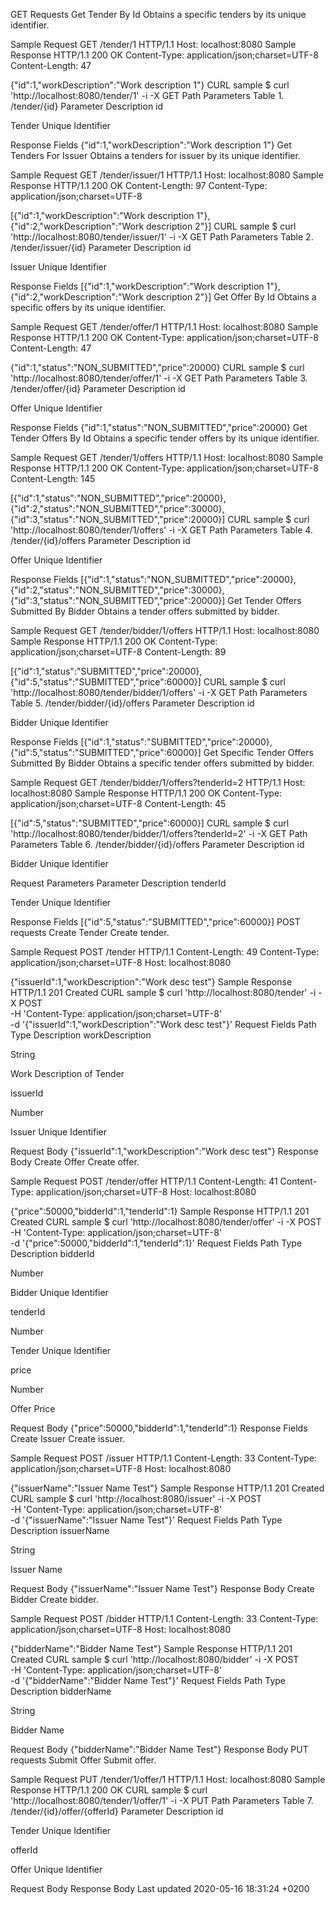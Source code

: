 GET Requests
Get Tender By Id
Obtains a specific tenders by its unique identifier.

Sample Request
GET /tender/1 HTTP/1.1
Host: localhost:8080
Sample Response
HTTP/1.1 200 OK
Content-Type: application/json;charset=UTF-8
Content-Length: 47

{"id":1,"workDescription":"Work description 1"}
CURL sample
$ curl 'http://localhost:8080/tender/1' -i -X GET
Path Parameters
Table 1. /tender/{id}
Parameter	Description
id

Tender Unique Identifier

Response Fields
{"id":1,"workDescription":"Work description 1"}
Get Tenders For Issuer
Obtains a tenders for issuer by its unique identifier.

Sample Request
GET /tender/issuer/1 HTTP/1.1
Host: localhost:8080
Sample Response
HTTP/1.1 200 OK
Content-Length: 97
Content-Type: application/json;charset=UTF-8

[{"id":1,"workDescription":"Work description 1"},{"id":2,"workDescription":"Work description 2"}]
CURL sample
$ curl 'http://localhost:8080/tender/issuer/1' -i -X GET
Path Parameters
Table 2. /tender/issuer/{id}
Parameter	Description
id

Issuer Unique Identifier

Response Fields
[{"id":1,"workDescription":"Work description 1"},{"id":2,"workDescription":"Work description 2"}]
Get Offer By Id
Obtains a specific offers by its unique identifier.

Sample Request
GET /tender/offer/1 HTTP/1.1
Host: localhost:8080
Sample Response
HTTP/1.1 200 OK
Content-Type: application/json;charset=UTF-8
Content-Length: 47

{"id":1,"status":"NON_SUBMITTED","price":20000}
CURL sample
$ curl 'http://localhost:8080/tender/offer/1' -i -X GET
Path Parameters
Table 3. /tender/offer/{id}
Parameter	Description
id

Offer Unique Identifier

Response Fields
{"id":1,"status":"NON_SUBMITTED","price":20000}
Get Tender Offers By Id
Obtains a specific tender offers by its unique identifier.

Sample Request
GET /tender/1/offers HTTP/1.1
Host: localhost:8080
Sample Response
HTTP/1.1 200 OK
Content-Type: application/json;charset=UTF-8
Content-Length: 145

[{"id":1,"status":"NON_SUBMITTED","price":20000},{"id":2,"status":"NON_SUBMITTED","price":30000},{"id":3,"status":"NON_SUBMITTED","price":20000}]
CURL sample
$ curl 'http://localhost:8080/tender/1/offers' -i -X GET
Path Parameters
Table 4. /tender/{id}/offers
Parameter	Description
id

Offer Unique Identifier

Response Fields
[{"id":1,"status":"NON_SUBMITTED","price":20000},{"id":2,"status":"NON_SUBMITTED","price":30000},{"id":3,"status":"NON_SUBMITTED","price":20000}]
Get Tender Offers Submitted By Bidder
Obtains a tender offers submitted by bidder.

Sample Request
GET /tender/bidder/1/offers HTTP/1.1
Host: localhost:8080
Sample Response
HTTP/1.1 200 OK
Content-Type: application/json;charset=UTF-8
Content-Length: 89

[{"id":1,"status":"SUBMITTED","price":20000},{"id":5,"status":"SUBMITTED","price":60000}]
CURL sample
$ curl 'http://localhost:8080/tender/bidder/1/offers' -i -X GET
Path Parameters
Table 5. /tender/bidder/{id}/offers
Parameter	Description
id

Bidder Unique Identifier

Response Fields
[{"id":1,"status":"SUBMITTED","price":20000},{"id":5,"status":"SUBMITTED","price":60000}]
Get Specific Tender Offers Submitted By Bidder
Obtains a specific tender offers submitted by bidder.

Sample Request
GET /tender/bidder/1/offers?tenderId=2 HTTP/1.1
Host: localhost:8080
Sample Response
HTTP/1.1 200 OK
Content-Type: application/json;charset=UTF-8
Content-Length: 45

[{"id":5,"status":"SUBMITTED","price":60000}]
CURL sample
$ curl 'http://localhost:8080/tender/bidder/1/offers?tenderId=2' -i -X GET
Path Parameters
Table 6. /tender/bidder/{id}/offers
Parameter	Description
id

Bidder Unique Identifier

Request Parameters
Parameter	Description
tenderId

Tender Unique Identifier

Response Fields
[{"id":5,"status":"SUBMITTED","price":60000}]
POST requests
Create Tender
Create tender.

Sample Request
POST /tender HTTP/1.1
Content-Length: 49
Content-Type: application/json;charset=UTF-8
Host: localhost:8080

{"issuerId":1,"workDescription":"Work desc test"}
Sample Response
HTTP/1.1 201 Created
CURL sample
$ curl 'http://localhost:8080/tender' -i -X POST \
    -H 'Content-Type: application/json;charset=UTF-8' \
    -d '{"issuerId":1,"workDescription":"Work desc test"}'
Request Fields
Path	Type	Description
workDescription

String

Work Description of Tender

issuerId

Number

Issuer Unique Identifier

Request Body
{"issuerId":1,"workDescription":"Work desc test"}
Response Body
Create Offer
Create offer.

Sample Request
POST /tender/offer HTTP/1.1
Content-Length: 41
Content-Type: application/json;charset=UTF-8
Host: localhost:8080

{"price":50000,"bidderId":1,"tenderId":1}
Sample Response
HTTP/1.1 201 Created
CURL sample
$ curl 'http://localhost:8080/tender/offer' -i -X POST \
    -H 'Content-Type: application/json;charset=UTF-8' \
    -d '{"price":50000,"bidderId":1,"tenderId":1}'
Request Fields
Path	Type	Description
bidderId

Number

Bidder Unique Identifier

tenderId

Number

Tender Unique Identifier

price

Number

Offer Price

Request Body
{"price":50000,"bidderId":1,"tenderId":1}
Response Fields
Create Issuer
Create issuer.

Sample Request
POST /issuer HTTP/1.1
Content-Length: 33
Content-Type: application/json;charset=UTF-8
Host: localhost:8080

{"issuerName":"Issuer Name Test"}
Sample Response
HTTP/1.1 201 Created
CURL sample
$ curl 'http://localhost:8080/issuer' -i -X POST \
    -H 'Content-Type: application/json;charset=UTF-8' \
    -d '{"issuerName":"Issuer Name Test"}'
Request Fields
Path	Type	Description
issuerName

String

Issuer Name

Request Body
{"issuerName":"Issuer Name Test"}
Response Body
Create Bidder
Create bidder.

Sample Request
POST /bidder HTTP/1.1
Content-Length: 33
Content-Type: application/json;charset=UTF-8
Host: localhost:8080

{"bidderName":"Bidder Name Test"}
Sample Response
HTTP/1.1 201 Created
CURL sample
$ curl 'http://localhost:8080/bidder' -i -X POST \
    -H 'Content-Type: application/json;charset=UTF-8' \
    -d '{"bidderName":"Bidder Name Test"}'
Request Fields
Path	Type	Description
bidderName

String

Bidder Name

Request Body
{"bidderName":"Bidder Name Test"}
Response Body
PUT requests
Submit Offer
Submit offer.

Sample Request
PUT /tender/1/offer/1 HTTP/1.1
Host: localhost:8080
Sample Response
HTTP/1.1 200 OK
CURL sample
$ curl 'http://localhost:8080/tender/1/offer/1' -i -X PUT
Path Parameters
Table 7. /tender/{id}/offer/{offerId}
Parameter	Description
id

Tender Unique Identifier

offerId

Offer Unique Identifier

Request Body
Response Body
Last updated 2020-05-16 18:31:24 +0200
